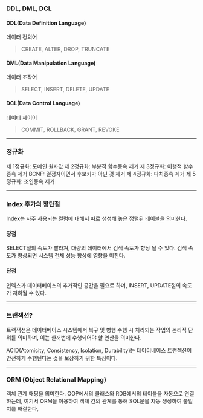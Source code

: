 
### DDL, DML, DCL

#### DDL(Data Definition Language)
데이터 정의어
> CREATE, ALTER, DROP, TRUNCATE

#### DML(Data Manipulation Language)
데이터 조작어
> SELECT, INSERT, DELETE, UPDATE

#### DCL(Data Control Language)
데이터 제어어
> COMMIT, ROLLBACK, GRANT, REVOKE

---

### 정규화
제 1정규화: 도메인 원자값
제 2정규화: 부분적 함수종속 제거
제 3정규화: 이행적 함수종속 제거
BCNF: 결정자이면서 후보키가 아닌 것 제거
제 4정규화: 다치종속 제거
제 5정규화: 조인종속 제거

---

### Index 추가의 장단점

Index는 자주 사용되는 컬럼에 대해서 따로 생성해 놓은 정렬된 테이블을 의미한다.

#### 장점
SELECT절의 속도가 빨라져, 대량의 데이터에서 검색 속도가 향상 될 수 있다.
검색 속도가 향상되면 시스템 전체 성능 향상에 영향을 미친다.

#### 단점
인덱스가 데이터베이스의 추가적인 공간을 필요로 하며, INSERT, UPDATE절의 속도가 저하될 수 있다. 

---
### 트랜잭션?
트랙잭션은 데이터베이스 시스템에서 복구 및 병행 수행 시 처리되는 작업의 논리적 단위를 의미하며, 이는 한꺼번에 수행되어야 할 연산을 의미한다. 

ACID(Atomicity, Consistency, Isolation, Durability)는 데이터베이스 트랜젝션이 안전하게 수행된다는 것을 보장하기 위한 특징이다.

---
### ORM (Object Relational Mapping)
객체 관계 매핑을 의미한다. OOP에서의 클래스와 RDB에서의 테이블을 자동으로 연결하는데, 여기서 ORM을 이용하여 객체 간의 관계를 통해 SQL문을 자동 생성하여 불일치를 해결한다, 



